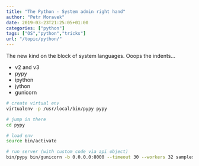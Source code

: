 ```yaml
---
title: "The Python - System admin right hand"
author: "Petr Moravek"
date: 2019-03-23T21:25:05+01:00
categories: ["python"]
tags: ["OS","python","tricks"]
url: "/topic/python/"
---
```


The new kind on the block of system languages. Ooops the indents...

<!--more-->

* v2 and v3
* pypy
* ipython
* jython
* gunicorn

```bash
# create virtual env
virtualenv -p /usr/local/bin/pypy pypy

# jump in there
cd pypy

# load env
source bin/activate

# run server (with custom code via api object)
bin/pypy bin/gunicorn -b 0.0.0.0:8000 --timeout 30 --workers 32 sampleselect:api
```

